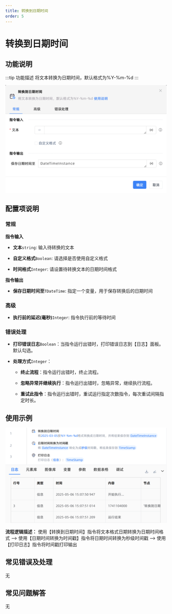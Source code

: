 ```yaml
---
title: 转换到日期时间
order: 5
---
```


# 转换到日期时间

## 功能说明

:::tip 功能描述
将文本转换为日期时间，默认格式为%Y-%m-%d
:::

![转换到日期时间](../../../assets/转换到日期时间_command.png)

## 配置项说明

### 常规

**指令输入**

- **文本**`string`: 输入待转换的文本

- **自定义格式**`Boolean`: 请选择是否使用自定义格式

- **时间格式**`Integer`: 请设置待转换文本的日期时间格式


**指令输出**

- **保存日期时间至**`TDateTime`: 指定一个变量，用于保存转换后的日期时间

### 高级

- **执行前的延迟(毫秒)**`Integer`: 指令执行前的等待时间

### 错误处理

- **打印错误日志**`Boolean`：当指令运行出错时，打印错误日志到【日志】面板。默认勾选。

- **处理方式**`Integer`：

    - **终止流程**：指令运行出错时，终止流程。

    - **忽略异常并继续执行**：指令运行出错时，忽略异常，继续执行流程。

    - **重试此指令**：指令运行出错时，重试运行指定次数指令，每次重试间隔指定时长。

## 使用示例

![转换到日期时间](../../../assets/转换到日期时间_demo.png)

**流程逻辑描述：** 使用【转换到日期时间】指令将文本格式日期转换为日期时间格式 --> 使用【日期时间转换为时间戳】指令将日期时间转换为秒级时间戳 --> 使用【打印日志】指令将时间戳打印输出

## 常见错误及处理

无

## 常见问题解答

无

